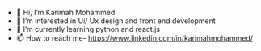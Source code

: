 - 👋 Hi, I’m Karimah Mohammed
- 👀 I’m interested in Ui/ Ux design and front end development
- 🌱 I’m currently learning python and react.js
- 📫 How to reach me- https://www.linkedin.com/in/karimahmohammed/  

<!---
karimah2004/karimah2004 is a ✨ special ✨ repository because its `README.md` (this file) appears on your GitHub profile.
You can click the Preview link to take a look at your changes.
--->
